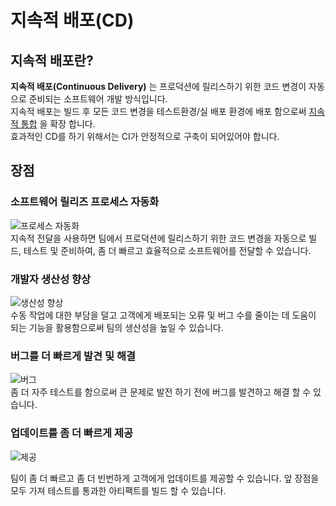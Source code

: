 # 지속적 배포(CD)

## 지속적 배포란?

**지속적 배포(Continuous Delivery)** 는 프로덕션에 릴리스하기 위한 코드 변경이 자동으로 준비되는 소프트웨어 개발 방식입니다. <br>
지속적 배포는 빌드 후 모든 코드 변경을 테스트환경/실 배포 환경에 배포 함으로써 [지속적 통합](https://github.com/lyutvs/DevOps_Learn/blob/main/데브옵스/지속적통합.md) 을 확장 합니다. <br>
효과적인 CD를 하기 위해서는 CI가 안정적으로 구축이 되어있어야 합니다.

## 장점

### 소프트웨어 릴리즈 프로세스 자동화

![프로세스 자동화](https://d1.awsstatic.com/product-marketing/DevOps/CICD_automate-release.06a38e2a6d9e866ffb50ddb3168e6d9976c2ddf5.png)  <br>
지속적 전달을 사용하면 팀에서 프로덕션에 릴리스하기 위한 코드 변경을 자동으로 빌드, 테스트 및 준비하여, 좀 더 빠르고 효율적으로 소프트웨어를 전달할 수 있습니다.

### 개발자 생산성 향상

![생산성 향상](https://d1.awsstatic.com/product-marketing/DevOps/CICD_improve-productivity.c73191c7af7e9f0a859c9ec8af8b1bd4e4eae5be.png) <br>
수동 작업에 대한 부담을 덜고 고객에게 배포되는 오류 및 버그 수를 줄이는 데 도움이 되는 기능을 활용함으로써 팀의 생산성을 높일 수 있습니다.

### 버그를 더 빠르게 발견 및 해결

![버그](https://d1.awsstatic.com/product-marketing/DevOps/CICD_find-bugs.a60937d9bd1ba25ac3781db46758ebe92c5c889a.png) <br>
좀 더 자주 테스트를 함으로써 큰 문제로 발전 하기 전에 버그를 발견하고 해결 할 수 있습니다. 


### 업데이트를 좀 더 빠르게 제공
![제공](https://d1.awsstatic.com/product-marketing/DevOps/CICD_deliver-updates.1d175ba80e02e998a0bcb5f4918bac95338820b2.png) <br>

팀이 좀 더 빠르고 좀 더 빈번하게 고객에게 업데이트를 제공할 수 있습니다. 앞 장점을 모두 가져 테스트를 통과한 아티팩트를 빌드 할 수 있습니다.
